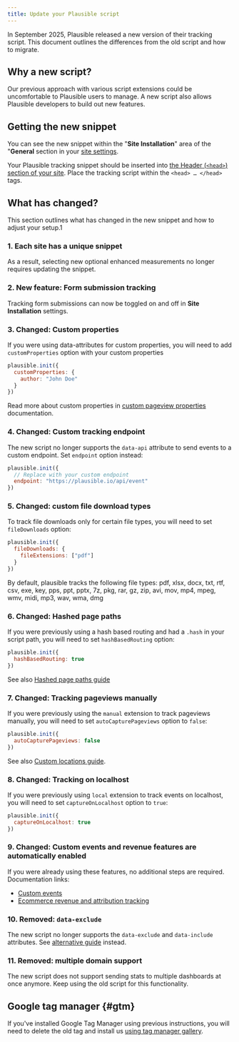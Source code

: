 ```yaml
---
title: Update your Plausible script
---
```


In September 2025, Plausible released a new version of their tracking script. This document outlines
the differences from the old script and how to migrate.

## Why a new script?

Our previous approach with various script extensions could be uncomfortable to Plausible users
to manage. A new script also allows Plausible developers to build out new features.

## Getting the new snippet

You can see the new snippet within the "**Site Installation**" area of the "**General** section in your [site settings](website-settings.md).

Your Plausible tracking snippet should be inserted into [the Header (`<head>`) section of your site](plausible-script.md). Place the tracking script within the `<head> … </head>` tags.

## What has changed?

This section outlines what has changed in the new snippet and how to adjust your setup.1

### 1. Each site has a unique snippet

As a result, selecting new optional enhanced measurements no longer requires updating the snippet.

### 2. New feature: Form submission tracking

Tracking form submissions can now be toggled on and off in **Site Installation** settings.

### 3. Changed: Custom properties

If you were using data-attributes for custom properties, you will need to add `customProperties` option with your custom properties

```javascript
plausible.init({
  customProperties: {
    author: "John Doe"
  }
})
```

Read more about custom properties in [custom pageview properties](/custom-props/for-pageviews) documentation.

### 4. Changed: Custom tracking endpoint

The new script no longer supports the `data-api` attribute to send events to a custom endpoint. Set `endpoint` option instead:

```javascript
plausible.init({
  // Replace with your custom endpoint
  endpoint: "https://plausible.io/api/event"
})
```

### 5. Changed: custom file download types

To track file downloads only for certain file types, you will need to set `fileDownloads` option:

```javascript
plausible.init({
  fileDownloads: {
    fileExtensions: ["pdf"]
  }
})
```

By default, plausible tracks the following file types: pdf, xlsx, docx, txt, rtf, csv, exe, key, pps, ppt, pptx, 7z, pkg, rar, gz, zip, avi, mov, mp4, mpeg, wmv, midi, mp3, wav, wma, dmg

### 6. Changed: Hashed page paths

If you were previously using a hash based routing and had a `.hash` in your script path, you will need to set `hashBasedRouting` option:

```javascript
plausible.init({
  hashBasedRouting: true
})
```

See also [Hashed page paths guide](/hash-based-routing.md)

### 7. Changed: Tracking pageviews manually

If you were previously using the `manual` extension to track pageviews manually, you will need to set `autoCapturePageviews` option to `false`:

```javascript
plausible.init({
  autoCapturePageviews: false
})
```

See also [Custom locations guide](/custom-locations).

### 8. Changed: Tracking on localhost

If you were previously using `local` extension to track events on localhost, you will need to set `captureOnLocalhost` option to `true`:

```javascript
plausible.init({
  captureOnLocalhost: true
})
```

### 9. Changed: Custom events and revenue features are automatically enabled

If you were already using these features, no additional steps are required. Documentation links:
- [Custom events](/custom-event-goals)
- [Ecommerce revenue and attribution tracking](docs/ecommerce-revenue-tracking.md)

### 10. Removed: `data-exclude`

The new script no longer supports the `data-exclude` and `data-include` attributes. See [alternative guide](/excluding.md) instead.

### 11. Removed: multiple domain support

The new script does not support sending stats to multiple dashboards at once anymore. Keep using the old script for this functionality.

## Google tag manager {#gtm}

If you've installed Google Tag Manager using previous instructions, you will need to delete the old tag and install us [using tag manager gallery](/docs/google-tag-manager.md).
